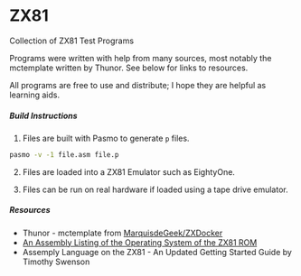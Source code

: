 # ZX81

Collection of ZX81 Test Programs

Programs were written with help from many sources, most notably the mctemplate written by Thunor.  See below for links to resources.
 
All programs are free to use and distribute; I hope they are helpful as learning aids.


##### Build Instructions

1.  Files are built with Pasmo to generate `p` files.

```bash
pasmo -v -1 file.asm file.p
```

2.  Files are loaded into a ZX81 Emulator such as EightyOne.

3.  Files can be run on real hardware if loaded using a tape drive emulator.


##### Resources

- Thunor - mctemplate from [MarquisdeGeek/ZXDocker](https://github.com/MarquisdeGeek/ZXDocker)
- [An Assembly Listing of the Operating System of the ZX81 ROM](https://raw.githubusercontent.com/andrivet/zx81-typescript-emulator/refs/heads/master/Documents/Assembly%20Listing%20of%20the%20Operating%20System%20of%20the%20ZX81%20ROM.txt)
- Assemply Language on the ZX81 - An Updated Getting Started Guide by Timothy Swenson
